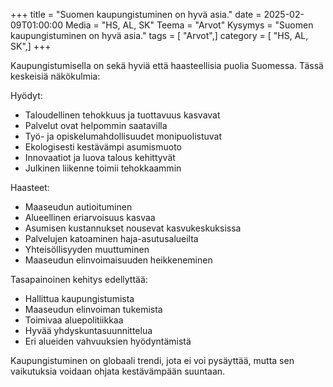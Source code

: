 +++
title = "Suomen kaupungistuminen on hyvä asia."
date = 2025-02-09T01:00:00
Media = "HS, AL, SK"
Teema = "Arvot"
Kysymys = "Suomen kaupungistuminen on hyvä asia."
tags = [ "Arvot",]
category = [ "HS, AL, SK",]
+++

Kaupungistumisella on sekä hyviä että haasteellisia puolia Suomessa. Tässä keskeisiä näkökulmia:

Hyödyt:
- Taloudellinen tehokkuus ja tuottavuus kasvavat
- Palvelut ovat helpommin saatavilla
- Työ- ja opiskelumahdollisuudet monipuolistuvat
- Ekologisesti kestävämpi asumismuoto
- Innovaatiot ja luova talous kehittyvät
- Julkinen liikenne toimii tehokkaammin

Haasteet:
- Maaseudun autioituminen
- Alueellinen eriarvoisuus kasvaa
- Asumisen kustannukset nousevat kasvukeskuksissa
- Palvelujen katoaminen haja-asutusalueilta
- Yhteisöllisyyden muuttuminen
- Maaseudun elinvoimaisuuden heikkeneminen

Tasapainoinen kehitys edellyttää:
- Hallittua kaupungistumista
- Maaseudun elinvoiman tukemista
- Toimivaa aluepolitiikkaa
- Hyvää yhdyskuntasuunnittelua
- Eri alueiden vahvuuksien hyödyntämistä

Kaupungistuminen on globaali trendi, jota ei voi pysäyttää, mutta sen vaikutuksia voidaan ohjata kestävämpään suuntaan.